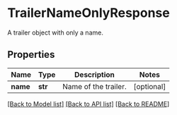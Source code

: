 # TrailerNameOnlyResponse

A trailer object with only a name.
## Properties
Name | Type | Description | Notes
------------ | ------------- | ------------- | -------------
**name** | **str** | Name of the trailer. | [optional] 

[[Back to Model list]](../README.md#documentation-for-models) [[Back to API list]](../README.md#documentation-for-api-endpoints) [[Back to README]](../README.md)


